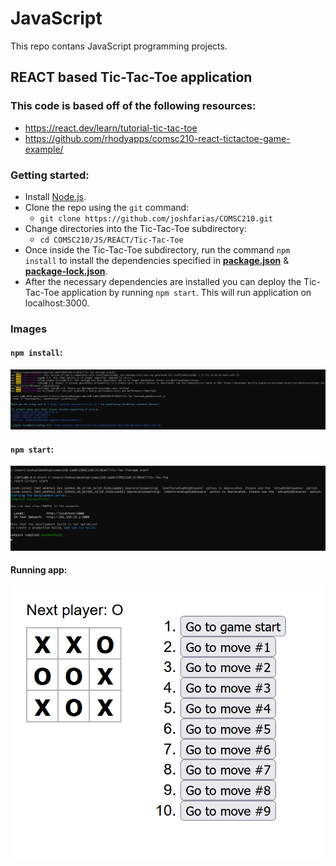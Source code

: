 # JavaScript
This repo contans JavaScript programming projects.

## REACT based Tic-Tac-Toe application

### This code is based off of the following resources: 
- https://react.dev/learn/tutorial-tic-tac-toe
- https://github.com/rhodyapps/comsc210-react-tictactoe-game-example/

### Getting started:
- Install [Node.js](https://nodejs.org/en/download).
- Clone the repo using the `git` command:
  - `git clone https://github.com/joshfarias/COMSC210.git`
- Change directories into the Tic-Tac-Toe subdirectory:
  - `cd COMSC210/JS/REACT/Tic-Tac-Toe`
- Once inside the Tic-Tac-Toe subdirectory, run the command `npm install` to install the dependencies specified in **[package.json](https://github.com/joshfarias/COMSC210/blob/main/JS/REACT/Tic-Tac-Toe/package.json)** & **[package-lock.json](https://github.com/joshfarias/COMSC210/blob/main/JS/REACT/Tic-Tac-Toe/package-lock.json)**.
- After the necessary dependencies are installed you can deploy the Tic-Tac-Toe application by running `npm start`. This will run application on localhost:3000.

### Images

#### `npm install`:

![npm install](https://github.com/joshfarias/COMSC210/blob/main/JS/REACT/Tic-Tac-Toe/images/npm-install.png)

#### `npm start`:

![npm start](https://github.com/joshfarias/COMSC210/blob/main/JS/REACT/Tic-Tac-Toe/images/npm-start.png)

#### Running app:

![npm start](https://github.com/joshfarias/COMSC210/blob/main/JS/REACT/Tic-Tac-Toe/images/tictactoe.png)
